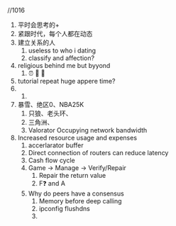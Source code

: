 //1016

1. 平时会思考的+
2. 紧跟时代，每个人都在动态
3. 建立关系的人
   1. useless to who i dating 
   2. classify and affection?
4. religious behind me but byyond
   1. :alarm_clock: :facepunch: :imp:
5. tutorial repeat huge appere time?
6. 1. 
7. 暴雪、绝区0、NBA25K
   1. 只狼、老头环、
   2. 三角洲、
   3. Valorator Occupying network bandwidth
8. Increased resource usage and expenses
   1. accerlarator buffer
   2. Direct connection of routers can reduce latency
   3. Cash flow cycle
   4. Game → Manage → Verify/Repair
      1. Repair the return value
      2. F:question: and A
   5. Why do peers have a consensus
      1. Memory before deep calling
      2. ipconfig flushdns
      3. 

